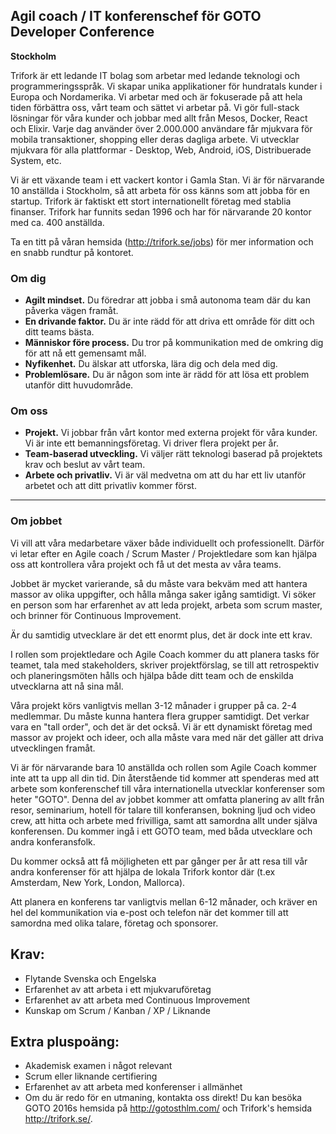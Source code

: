 ## Agil coach / IT konferenschef för GOTO Developer Conference
**Stockholm**

Trifork är ett ledande IT bolag som arbetar med ledande teknologi och programmeringsspråk. Vi skapar unika applikationer för hundratals
kunder i Europa och Nordamerika. Vi arbetar med och är fokuserade på att hela tiden förbättra oss, vårt team och sättet vi arbetar på.
Vi gör full-stack lösningar för våra kunder och jobbar med allt från Mesos, Docker, React och Elixir. Varje dag använder över
2.000.000 användare får mjukvara för mobila transaktioner, shopping eller deras dagliga arbete. Vi utvecklar mjukvara för 
alla plattformar - Desktop, Web, Android, iOS, Distribuerade System, etc.

Vi är ett växande team i ett vackert kontor i Gamla Stan. Vi är för närvarande 10 anställda i Stockholm, så att arbeta för oss känns som att jobba för en startup. Trifork är faktiskt ett stort internationellt företag med stablia finanser. Trifork har funnits sedan 1996 och har för närvarande 20 kontor med ca. 400 anställda.

Ta en titt på våran hemsida (http://trifork.se/jobs) för mer information och en snabb rundtur på kontoret.


### Om dig

- **Agilt mindset.** Du föredrar att jobba i små autonoma team där du kan påverka vägen framåt.
- **En drivande faktor.** Du är inte rädd för att driva ett område för ditt och ditt teams bästa.
- **Människor före process.** Du tror på kommunikation med de omkring dig för att nå ett gemensamt mål.
- **Nyfikenhet.** Du älskar att utforska, lära dig och dela med dig.
- **Problemlösare.** Du är någon som inte är rädd för att lösa ett problem utanför ditt huvudområde.

### Om oss

- **Projekt.** Vi jobbar från vårt kontor med externa projekt för våra kunder. Vi är inte ett bemanningsföretag. Vi driver flera projekt per år.
- **Team-baserad utveckling.** Vi väljer rätt teknologi baserad på projektets krav och beslut av vårt team.
- **Arbete och privatliv.** Vi är väl medvetna om att du har ett liv utanför arbetet och att ditt privatliv kommer först.

----
### Om jobbet

Vi vill att våra medarbetare växer både individuellt och professionellt.
Därför vi letar efter en Agile coach / Scrum Master / Projektledare som kan hjälpa oss att kontrollera våra projekt och få ut det mesta av våra teams.

Jobbet är mycket varierande, så du måste vara bekväm med att hantera massor av olika uppgifter, och hålla många saker igång samtidigt. Vi söker en person som har erfarenhet av att leda projekt, arbeta som scrum master, och brinner för
Continuous Improvement.

Är du samtidig utvecklare är det ett enormt plus, det är dock inte ett krav.

I rollen som projektledare och Agile Coach kommer du att planera tasks för teamet, tala med stakeholders, skriver projektförslag, se till att retrospektiv och planeringsmöten hålls och hjälpa både ditt team och de enskilda utvecklarna att nå sina mål.

Våra projekt körs vanligtvis mellan 3-12 månader i grupper på ca. 2-4 medlemmar.
Du måste kunna hantera flera grupper samtidigt. Det verkar vara en "tall order", och det är det också. Vi är ett dynamiskt företag med massor av projekt och ideer, och alla måste vara med när det gäller att driva utvecklingen framåt.

Vi är för närvarande bara 10 anställda och rollen som Agile Coach kommer inte att ta upp all din tid. Din återstående tid kommer att spenderas med att arbete som konferenschef till våra internationella utvecklar konferenser som heter "GOTO". Denna del av jobbet kommer att omfatta planering av allt från resor, seminarium, hotell för talare till konferansen, bokning ljud och video crew, att hitta och arbete med frivilliga, samt att samordna allt under själva konferensen. Du kommer ingå i ett GOTO team, med båda utvecklare och andra konferansfolk.

Du kommer också att få möjligheten ett par gånger per år att resa till vår andra konferenser för att hjälpa de lokala Trifork kontor där (t.ex Amsterdam, New York, London, Mallorca).

Att planera en konferens tar vanligtvis mellan 6-12 månader, och kräver en hel del kommunikation via e-post och telefon när det kommer till att samordna med olika talare, företag och sponsorer.

## Krav:
- Flytande Svenska och Engelska
- Erfarenhet av att arbeta i ett mjukvaruföretag
- Erfarenhet av att arbeta med Continuous Improvement
- Kunskap om Scrum / Kanban / XP / Liknande


## Extra pluspoäng:
- Akademisk examen i något relevant
- Scrum eller liknande certifiering
- Erfarenhet av att arbeta med konferenser i allmänhet
- Om du är redo för en utmaning, kontakta oss direkt! Du kan besöka GOTO 2016s hemsida på http://gotosthlm.com/ och Trifork's hemsida http://trifork.se/.
